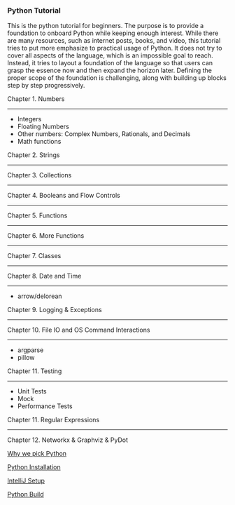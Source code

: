 ### Python Tutorial
This is the python tutorial for beginners. The purpose is to 
provide a foundation to onboard Python while keeping enough interest. While 
there are many resources, such as internet posts, books, and video, this 
tutorial tries to put more emphasize to practical usage of Python. It does not 
try to cover all aspects of the language, which is an impossible goal to reach. 
Instead, it tries to layout a foundation of the language so that users can 
grasp the essence now and then expand the horizon later. Defining the proper 
scope of the foundation is challenging, along with building up blocks step by 
step progressively.

Chapter 1. Numbers
___
- Integers
- Floating Numbers
- Other numbers: Complex Numbers, Rationals, and Decimals 
- Math functions

Chapter 2. Strings
___

Chapter 3. Collections
___

Chapter 4. Booleans and Flow Controls
___

Chapter 5. Functions
___

Chapter 6. More Functions
___

Chapter 7. Classes
___

Chapter 8. Date and Time
___
- arrow/delorean

Chapter 9. Logging & Exceptions
___

Chapter 10. File IO and OS Command Interactions
___
- argparse
- pillow

Chapter 11. Testing
___
- Unit Tests
- Mock
- Performance Tests

Chapter 11. Regular Expressions
___

Chapter 12. Networkx & Graphviz & PyDot





[Why we pick Python](why_python.md)

[Python Installation](python_installation.md)  

[IntelliJ Setup](intellij_setup.md)  

[Python Build](python_build.md)

